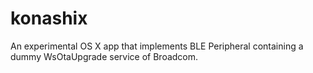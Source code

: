 # konashix

An experimental OS X app that implements BLE Peripheral
containing a dummy WsOtaUpgrade service of Broadcom.

